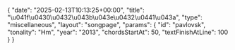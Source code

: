{
    "date": "2025-02-13T10:13:25+00:00",
    "title": "\u041f\u0430\u0432\u043b\u043e\u0432\u0441\u043a",
    "type": "miscellaneous",
    "layout": "songpage",
    "params": {
        "id": "pavlovsk",
        "tonality": "Hm",
        "year": "2013",
        "chordsStartAt": 50,
        "textFinishAtLine": 100
    }
}